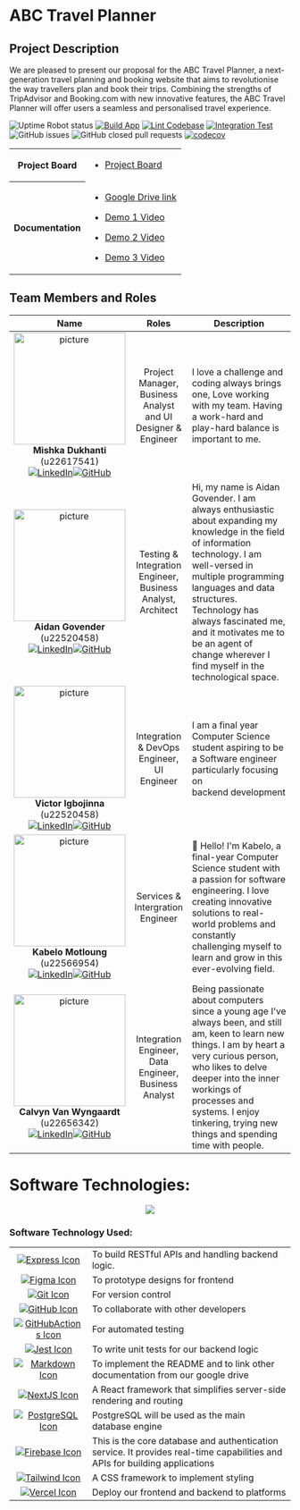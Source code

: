 # ABC Travel Planner
## Project Description
We are pleased to present our proposal for the ABC Travel Planner, a next-generation travel
planning and booking website that aims to revolutionise the way travellers plan and book their
trips. Combining the strengths of TripAdvisor and Booking.com with new innovative features,
the ABC Travel Planner will offer users a seamless and personalised travel experience.

![Uptime Robot status](https://img.shields.io/uptimerobot/status/m796617525-da8bacd4b5ef756cceb20b0e)
[![Build App](https://github.com/COS301-SE-2024/ABC-Travel-Planner/actions/workflows/build.yml/badge.svg)](https://github.com/COS301-SE-2024/ABC-Travel-Planner/actions/workflows/build.yml)
[![Lint Codebase](https://github.com/COS301-SE-2024/ABC-Travel-Planner/actions/workflows/lint.yml/badge.svg)](https://github.com/COS301-SE-2024/ABC-Travel-Planner/actions/workflows/lint.yml)
[![Integration Test](https://github.com/COS301-SE-2024/ABC-Travel-Planner/actions/workflows/integration.yaml/badge.svg)](https://github.com/COS301-SE-2024/ABC-Travel-Planner/actions/workflows/integration.yaml)
![GitHub issues](https://img.shields.io/github/issues/COS301-SE-2024/ABC-Travel-Planner)
![GitHub closed pull requests](https://img.shields.io/github/issues-pr-closed/COS301-SE-2024/ABC-Travel-Planner)
[![codecov](https://codecov.io/gh/COS301-SE-2024/ABC-Travel-Planner/branch/dev/graph/badge.svg?token=AvwxBFYFv2)](https://codecov.io/gh/COS301-SE-2024/ABC-Travel-Planner)
<table>
  <tr>
    <th>Project Board</th>
    <td><ul><li><a href="https://github.com/orgs/COS301-SE-2024/projects/103">Project Board</a></li></ul></td>
  </tr>
  <tr>
    <th>Documentation</th>
    <td>
     <ul>
       <li><a href="https://drive.google.com/drive/folders/1lyyva4NtzyIOwxwUOKRMtfsFis6fee8h?usp=sharing">Google Drive link</a></li>
     </ul>
     <ul>
       <li><a href="https://drive.google.com/file/d/1SR8Ux8d2_2mLT3v9ll6KLk3EU1nUdqMD/view?usp=drive_link">Demo 1 Video</a></li>
     </ul>
     <ul>
       <li><a href="https://drive.google.com/file/d/1Gg36B1rfFvXr8QPPPS2dFo3kIDvZ2z4F/view?usp=drive_link">Demo 2 Video</a></li>
     </ul>
      <ul>
       <li><a href="https://drive.google.com/file/d/1xPJCr6eVpIEinqGCS-oEtO7q6qjqvsCi/view?usp=drive_link">Demo 3 Video</a></li>
     </ul>
    </td>
  </tr>
</table>

## Team Members and Roles

| Name | Roles | Description |
|:------:|:------:|---------------|
| <img src="https://th.bing.com/th/id/OIP.6SuAxxZ7uetUPsmWppXHWAHaHa?pid=ImgDet&w=900&h=900&rs=1" alt="picture" width="200"/> <br> **Mishka Dukhanti** (u22617541) <br> [![LinkedIn](https://img.shields.io/badge/LinkedIn-Profile-blue?style=flat-square&logo=linkedin)](https://www.linkedin.com/in/mishka-dukhanti-658674305)[![GitHub](https://img.shields.io/badge/GitHub-Profile-black?style=flat-square&logo=github)](https://github.com/MishkaD)|Project Manager, Business Analyst and UI Designer & Engineer| I love a challenge and coding always brings one, Love working with my team. Having a work-hard and play-hard balance is important to me.|
| <img src="https://th.bing.com/th/id/OIP.6SuAxxZ7uetUPsmWppXHWAHaHa?pid=ImgDet&w=900&h=900&rs=1" alt="picture" width="200"/> <br> **Aidan Govender** (u22520458) <br> [![LinkedIn](https://img.shields.io/badge/LinkedIn-Profile-blue?style=flat-square&logo=linkedin)](https://www.linkedin.com/in/aidan-govender-95b927252)[![GitHub](https://img.shields.io/badge/GitHub-Profile-black?style=flat-square&logo=github)](https://github.com/AidanG19)|Testing & Integration Engineer, Business Analyst, Architect| Hi, my name is Aidan Govender. I am always enthusiastic about expanding my knowledge in the field of information technology. I am well-versed in multiple programming languages and data structures. Technology has always fascinated me, and it motivates me to be an agent of change wherever I find myself in the technological space. |
| <img src="https://th.bing.com/th/id/OIP.6SuAxxZ7uetUPsmWppXHWAHaHa?pid=ImgDet&w=900&h=900&rs=1" alt="picture" width="200"/> <br> **Victor Igbojinna** (u22520458) <br> [![LinkedIn](https://img.shields.io/badge/LinkedIn-Profile-blue?style=flat-square&logo=linkedin)](http://www.linkedin.com/in/victor-igbojinna-2a5b71194)[![GitHub](https://img.shields.io/badge/GitHub-Profile-black?style=flat-square&logo=github)](https://github.com/Bigmanfish1)|Integration & DevOps Engineer, UI Engineer | I am a final year Computer Science student aspiring to be a Software engineer particularly focusing on backend development |
| <img src="https://th.bing.com/th/id/OIP.6SuAxxZ7uetUPsmWppXHWAHaHa?pid=ImgDet&w=900&h=900&rs=1" alt="picture" width="200"/> <br> **Kabelo Motloung** (u22566954) <br> [![LinkedIn](https://img.shields.io/badge/LinkedIn-Profile-blue?style=flat-square&logo=linkedin)](https://www.linkedin.com/in/kabelo-motloung-02b99320b/)[![GitHub](https://img.shields.io/badge/GitHub-Profile-black?style=flat-square&logo=github)](https://github.com/KabeloMotloung)|Services & Intergration Engineer | 👋 Hello! I'm Kabelo, a final-year Computer Science student with a passion for software engineering. I love creating innovative solutions to real-world problems and constantly challenging myself to learn and grow in this ever-evolving field. |
| <img src="https://th.bing.com/th/id/OIP.6SuAxxZ7uetUPsmWppXHWAHaHa?pid=ImgDet&w=900&h=900&rs=1" alt="picture" width="200"/> <br> **Calvyn Van Wyngaardt** (u22656342)<br> [![LinkedIn](https://img.shields.io/badge/LinkedIn-Profile-blue?style=flat-square&logo=linkedin)](https://www.linkedin.com/in/calvyn-van-wyngaardt-266277231/)[![GitHub](https://img.shields.io/badge/GitHub-Profile-black?style=flat-square&logo=github)](https://github.com/Calvyn-Van-Wyngaardt)|Integration Engineer, Data Engineer, Business Analyst|Being passionate about computers since a young age I've always been, and still am, keen to learn new things. I am by heart a very curious person, who likes to delve deeper into the inner workings of processes and systems. I enjoy tinkering, trying new things and spending time with people. |

# Software Technologies:
<p align="center">
  <a href="https://skillicons.dev">
    <img src="https://skillicons.dev/icons?i=express,figma,git,github,githubactions,jest,md,nextjs,postgres,firebase,tailwind,vercel&perline=6"/>
  </a>
</p>

### Software Technology Used:


<table>
  <tr>
    <td style="text-align:center; vertical-align:middle;"><a href="https://skillicons.dev"><img src="https://skillicons.dev/icons?i=express" alt="Express Icon"></a></td>
    <td style="text-align:left; vertical-align:middle;">To build RESTful APIs and handling backend logic.</td>
  </tr>
  <tr>
    <td style="text-align:center; vertical-align:middle;"><a href="https://skillicons.dev"><img src="https://skillicons.dev/icons?i=figma" alt="Figma Icon"></a></td>
    <td style="text-align:left; vertical-align:middle;">To prototype designs for frontend</td>
  </tr>
  <tr>
    <td style="text-align:center; vertical-align:middle;"><a href="https://skillicons.dev"><img src="https://skillicons.dev/icons?i=git" alt="Git Icon"></a></td>
    <td style="text-align:left; vertical-align:middle;">For version control</td>
  </tr>
  <tr>
    <td style="text-align:center; vertical-align:middle;"><a href="https://skillicons.dev"><img src="https://skillicons.dev/icons?i=github" alt="GitHub Icon"></a></td>
    <td style="text-align:left; vertical-align:middle;">To collaborate with other developers</td>
  </tr>
  <tr>
    <td style="text-align:center; vertical-align:middle;"><a href="https://skillicons.dev"><img src="https://skillicons.dev/icons?i=githubactions" alt="GitHubActions Icon"></a></td>
    <td style="text-align:left; vertical-align:middle;">For automated testing</td>
  </tr>
  <tr>
    <td style="text-align:center; vertical-align:middle;"><a href="https://skillicons.dev"><img src="https://skillicons.dev/icons?i=jest" alt="Jest Icon"></a></td>
    <td style="text-align:left; vertical-align:middle;">To write unit tests for our backend logic</td>
  </tr>
  <tr>
    <td style="text-align:center; vertical-align:middle;"><a href="https://skillicons.dev"><img src="https://skillicons.dev/icons?i=md" alt="Markdown Icon"></a></td>
    <td style="text-align:left; vertical-align:middle;">To implement the README and to link other documentation from our google drive</td>
  </tr>
  <tr>
    <td style="text-align:center; vertical-align:middle;"><a href="https://skillicons.dev"><img src="https://skillicons.dev/icons?i=nextjs" alt="NextJS Icon"></a></td>
    <td style="text-align:left; vertical-align:middle;">A React framework that simplifies server-side rendering and routing</td>
  </tr>
  <tr>
    <td style="text-align:center; vertical-align:middle;"><a href="https://skillicons.dev"><img src="https://skillicons.dev/icons?i=postgres" alt="PostgreSQL Icon"></a></td>
    <td style="text-align:left; vertical-align:middle;">PostgreSQL will be used as the main database engine</td>
  </tr>
  <tr>
    <td style="text-align:center; vertical-align:middle;"><a href="https://skillicons.dev"><img src="https://skillicons.dev/icons?i=firebase" alt="Firebase Icon"></a></td>
    <td style="text-align:left; vertical-align:middle;">This is the core database and authentication service. It provides real-time capabilities and APIs for building applications</td>
  </tr>
  <tr>
    <td style="text-align:center; vertical-align:middle;"><a href="https://skillicons.dev"><img src="https://skillicons.dev/icons?i=tailwind" alt="Tailwind Icon"></a></td>
    <td style="text-align:left; vertical-align:middle;">A CSS framework to implement styling</td>
  </tr>
  <tr>
    <td style="text-align:center; vertical-align:middle;"><a href="https://skillicons.dev"><img src="https://skillicons.dev/icons?i=vercel" alt="Vercel Icon"></a></td>
    <td style="text-align:left; vertical-align:middle;">Deploy our frontend and backend to platforms</td>
  </tr>
</table>
